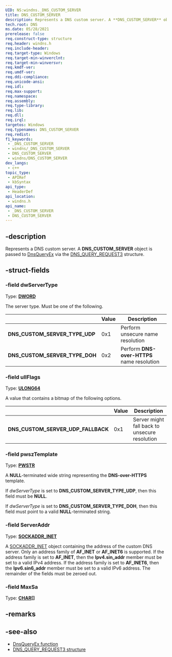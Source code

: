 ```yaml
---
UID: NS:windns._DNS_CUSTOM_SERVER
title: DNS_CUSTOM_SERVER
description: Represents a DNS custom server. A **DNS_CUSTOM_SERVER** object is passed to [DnsQueryEx](/windows/win32/api/windns/nf-windns-dnsqueryex) via the [DNS_QUERY_REQUEST3](/windows/win32/api/windns/ns-windns-dns_query_request3) structure.
tech.root: DNS
ms.date: 05/28/2021
prerelease: false
req.construct-type: structure
req.header: windns.h
req.include-header: 
req.target-type: Windows
req.target-min-winverclnt: 
req.target-min-winversvr: 
req.kmdf-ver: 
req.umdf-ver: 
req.ddi-compliance: 
req.unicode-ansi: 
req.idl: 
req.max-support: 
req.namespace: 
req.assembly: 
req.type-library: 
req.lib: 
req.dll: 
req.irql: 
targetos: Windows
req.typenames: DNS_CUSTOM_SERVER
req.redist: 
f1_keywords:
 - _DNS_CUSTOM_SERVER
 - windns/_DNS_CUSTOM_SERVER
 - DNS_CUSTOM_SERVER
 - windns/DNS_CUSTOM_SERVER
dev_langs:
 - c++
topic_type:
 - APIRef
 - kbSyntax
api_type:
 - HeaderDef
api_location:
 - windns.h
api_name:
 - _DNS_CUSTOM_SERVER
 - DNS_CUSTOM_SERVER
---
```


## -description

Represents a DNS custom server. A **DNS_CUSTOM_SERVER** object is passed to [DnsQueryEx](/windows/win32/api/windns/nf-windns-dnsqueryex) via the [DNS_QUERY_REQUEST3](/windows/win32/api/windns/ns-windns-dns_query_request3) structure.

## -struct-fields

### -field dwServerType

Type: **[DWORD](/windows/win32/winprog/windows-data-types)**

The server type. Must be one of the following.

||Value|Description|
|-|-|-|
|**DNS_CUSTOM_SERVER_TYPE_UDP**|0x1|Perform unsecure name resolution|
|**DNS_CUSTOM_SERVER_TYPE_DOH**|0x2|Perform **DNS-over-HTTPS** name resolution|

### -field ullFlags

Type: **[ULONG64](/windows/win32/winprog/windows-data-types)**

A value that contains a bitmap of the following options.

||Value|Description|
|-|-|-|
|**DNS_CUSTOM_SERVER_UDP_FALLBACK**|0x1|Server might fall back to unsecure resolution|

### -field pwszTemplate

Type: **[PWSTR](/windows/win32/winprog/windows-data-types)**

A **NULL**-terminated wide string representing the **DNS-over-HTTPS** template.

If *dwServerType* is set to **DNS_CUSTOM_SERVER_TYPE_UDP**, then this field must be **NULL**.

If *dwServerType* is set to **DNS_CUSTOM_SERVER_TYPE_DOH**, then this field must point to a valid **NULL**-terminated string.

### -field ServerAddr

Type: **[SOCKADDR_INET](/windows/win32/api/ws2ipdef/ns-ws2ipdef-sockaddr_inet)**

A [SOCKADDR_INET](/windows/win32/api/ws2ipdef/ns-ws2ipdef-sockaddr_inet) object containing the address of the custom DNS server. Only an address family of **AF_INET** or **AF_INET6** is supported. If the address family is set to **AF_INET**, then the **Ipv4.sin_addr** member must be set to a valid IPv4 address. If the address family is set to **AF_INET6**, then the **Ipv6.sin6_addr** member must be set to a valid IPv6 address. The remainder of the fields must be zeroed out.

### -field MaxSa

Type: **[CHAR](/windows/win32/winprog/windows-data-types)\[\]**

## -remarks

## -see-also

* [DnsQueryEx function](/windows/win32/api/windns/nf-windns-dnsqueryex)
* [DNS_QUERY_REQUEST3 structure](/windows/win32/api/windns/ns-windns-dns_query_request3)
